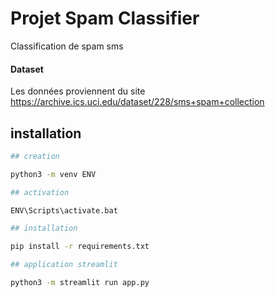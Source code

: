 # Projet Spam Classifier

Classification de spam sms

#### Dataset
Les données proviennent du site https://archive.ics.uci.edu/dataset/228/sms+spam+collection

## installation

```bash
## creation

python3 -m venv ENV

## activation

ENV\Scripts\activate.bat

## installation

pip install -r requirements.txt

## application streamlit

python3 -m streamlit run app.py

```
